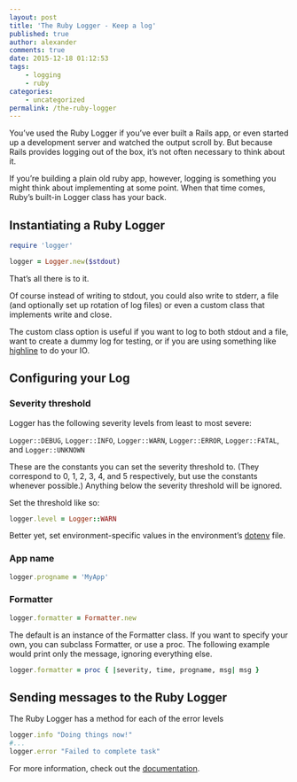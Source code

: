 ```yaml
---
layout: post
title: 'The Ruby Logger - Keep a log'
published: true
author: alexander
comments: true
date: 2015-12-18 01:12:53
tags:
    - logging
    - ruby
categories:
    - uncategorized
permalink: /the-ruby-logger
---
```

You&#8217;ve used the Ruby Logger if you&#8217;ve ever built a Rails app, or even started up a development server and watched the output scroll by. But because Rails provides logging out of the box, it&#8217;s not often necessary to think about it.

If you&#8217;re building a plain old ruby app, however, logging is something you might think about implementing at some point. When that time comes, Ruby&#8217;s built-in Logger class has your back.

## Instantiating a Ruby Logger

```ruby
require 'logger'

logger = Logger.new($stdout)
```

That&#8217;s all there is to it.

Of course instead of writing to stdout, you could also write to stderr, a file (and optionally set up rotation of log files) or even a custom class that implements write and close.

The custom class option is useful if you want to log to both stdout and a file, want to create a dummy log for testing, or if you are using something like [highline][1] to do your IO.

## Configuring your Log

### Severity threshold

Logger has the following severity levels from least to most severe:

`Logger::DEBUG`, `Logger::INFO`, `Logger::WARN`, `Logger::ERROR`, `Logger::FATAL`, and `Logger::UNKNOWN`

These are the constants you can set the severity threshold to. (They correspond to 0, 1, 2, 3, 4, and 5 respectively, but use the constants whenever possible.) Anything below the severity threshold will be ignored.

Set the threshold like so:

```ruby
logger.level = Logger::WARN
```

Better yet, set environment-specific values in the environment&#8217;s [dotenv][2] file.

### App name

```ruby
logger.progname = 'MyApp'
```

### Formatter

```ruby
logger.formatter = Formatter.new
```

The default is an instance of the Formatter class. If you want to specify your own, you can subclass Formatter, or use a proc. The following example would print only the message, ignoring everything else.

```ruby
logger.formatter = proc { |severity, time, progname, msg| msg }
```

## Sending messages to the Ruby Logger

The Ruby Logger has a method for each of the error levels

```ruby
logger.info "Doing things now!"
#...
logger.error "Failed to complete task"
```

For more information, check out the [documentation][3].

 [1]: https://github.com/JEG2/highline
 [2]: https://github.com/bkeepers/dotenv
 [3]: http://ruby-doc.org/stdlib-2.1.0/libdoc/logger/rdoc/Logger.html
